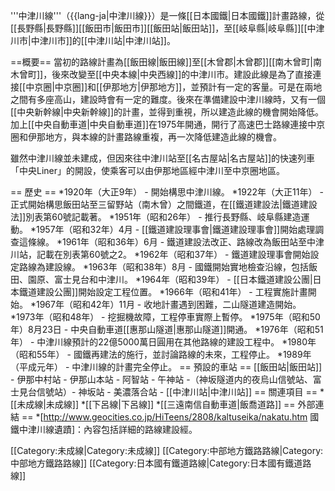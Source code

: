 '''中津川線'''（{{lang-ja|中津川線}}）是一條[[日本國鐵|日本國鐵]]計畫路線，從[[長野縣|長野縣]][[飯田市|飯田市]][[飯田站|飯田站]]，至[[岐阜縣|岐阜縣]][[中津川市|中津川市]]的[[中津川站|中津川站]]。

==概要==
當初的路線計畫為[[飯田線|飯田線]]至[[木曾郡|木曾郡]][[南木曾町|南木曾町]]，後來改變至[[中央本線|中央西線]]的中津川市。建設此線是為了直接連接[[中京圈|中京圈]]和[[伊那地方|伊那地方]]，並預計有一定的客量。可是在兩地之間有多座高山，建設時會有一定的難度。後來在準備建設中津川線時，又有一個[[中央新幹線|中央新幹線]]的計畫，並得到重視，所以建造此線的機會開始降低。加上[[中央自動車道|中央自動車道]]在1975年開通，開行了高速巴士路線連接中京圈和伊那地方，與本線的計畫路線重複，再一次降低建造此線的機會。

雖然中津川線並未建成，但因來往中津川站至[[名古屋站|名古屋站]]的快速列車「中央Liner」的開設，使乘客可以由伊那地區經中津川至中京圈地區。

== 歷史 ==
*1920年（大正9年） - 開始構思中津川線。
*1922年（大正11年） - 正式開始構思飯田站至三留野站（南木曾）之間鐵道，在[[鐵道建設法|鐵道建設法]]別表第60號記載著。
*1951年（昭和26年） - 推行長野縣、岐阜縣建造運動。
*1957年（昭和32年）4月 - [[鐵道建設理事會|鐵道建設理事會]]開始處理調查這條線。
*1961年（昭和36年）6月 - 鐵道建設法改正、路線改為飯田站至中津川站，記載在別表第60號之2。
*1962年（昭和37年） - 鐵道建設理事會開始設定路線為建設線。
*1963年（昭和38年）8月 - 國鐵開始實地檢查沿線，包括飯田、園原、富士見台和中津川。
*1964年（昭和39年） - [[日本鐵道建設公團|日本鐵道建設公團]]開始設定工程位置。
*1966年（昭和41年） - 工程實施計畫開始。
*1967年（昭和42年）11月 - 收地計畫遇到困難，二山隧道建造開始。
*1973年（昭和48年） - 挖掘機故障，工程停車實際上暫停。
*1975年（昭和50年）8月23日 - 中央自動車道[[惠那山隧道|惠那山隧道]]開通。
*1976年（昭和51年） - 中津川線預計的22億5000萬日圓用在其他路線的建設工程中。
*1980年（昭和55年） - 國鐵再建法的施行，並討論路線的未來，工程停止。
*1989年（平成元年） - 中津川線的計畫完全停止。
== 預設的車站 ==
[[飯田站|飯田站]] - 伊那中村站 - 伊那山本站 - 阿智站 - 午神站 -（神坂隧道内的夜烏山信號站、富士見台信號站）- 神坂站 - 美濃落合站 - [[中津川站|中津川站]]
== 關連項目 ==
*[[未成線|未成線]]
*[[下呂線|下呂線]]
*[[三遠南信自動車道|飯喬道路]]
== 外部連結 ==
*[http://www.geocities.co.jp/HiTeens/2808/kaltuseika/nakatu.htm 國鐵中津川線遺蹟]：內容包括詳細的路線建設經。

[[Category:未成線|Category:未成線]]
[[Category:中部地方鐵路路線|Category:中部地方鐵路路線]]
[[Category:日本國有鐵道路線|Category:日本國有鐵道路線]]